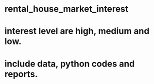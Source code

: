 # rental_house_market_interest
# interest level are high, medium and low.
# include data, python codes and reports. 
